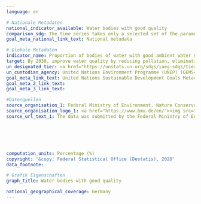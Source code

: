 ```yaml
---
language: en

# Nationale Metadaten
national_indicator_available: Water bodies with good quality
comparison_sdg: The time series takes only a selected set of the parameters listed in the metadata into account to measure good ambient water quality. Further, only open water bodies and river water bodies are considered and not groundwater bodies.
goal_meta_national_link_text: National metadata

# Globale Metadaten
indicator_name: Proportion of bodies of water with good ambient water quality
target: By 2030, improve water quality by reducing pollution, eliminating dumping and minimizing release of hazardous chemicals and materials, halving the proportion of untreated wastewater and substantially increasing recycling and safe reuse globally
un_designated_tier: <a href="https://unstats.un.org/sdgs/iaeg-sdgs/tier-classification/" title="Click here for more information on the UN tier classification.">Tier II</a>
un_custodian_agency: United Nations Environment Programme (UNEP) (GEMS<br>Water)
goal_meta_link_text: United Nations Sustainable Development Goals Metadata
goal_meta_2_link_text: 
goal_meta_3_link_text: 

#Datenquellen
source_organisation_1: Federal Ministry of Environment, Nature Conservation and Nuclear Safety (BMU)
source_organisation_logo_1: <a href="https://www.bmu.de/en/"><img src="https://g205sdgs.github.io/sdg-indicators/public/OrgImgEn/bmu.png" alt="Logo bmu" style="height:60px; width:148px" /></a>
source_url_text_1: The data was submitted by the Federal Ministry of Environment, Nature Conservation and Nuclear Safety and is not publicly available.






computation_units: Percentage (%)
copyright: '&copy; Federal Statistical Office (Destatis), 2020'
data_footnote: 

# Grafik Eigenschaften
graph_title: Water bodies with good quality

national_geographical_coverage: Germany
---
```


